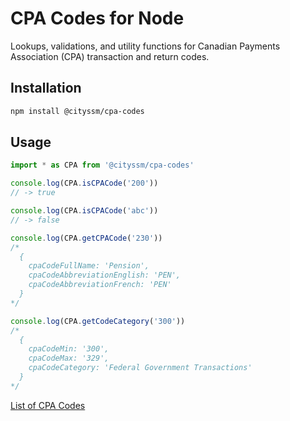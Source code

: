 # CPA Codes for Node

Lookups, validations, and utility functions for Canadian Payments Association (CPA)
transaction and return codes.

## Installation

```sh
npm install @cityssm/cpa-codes
```

## Usage

```javascript
import * as CPA from '@cityssm/cpa-codes'

console.log(CPA.isCPACode('200'))
// -> true

console.log(CPA.isCPACode('abc'))
// -> false

console.log(CPA.getCPACode('230'))
/*
  {
    cpaCodeFullName: 'Pension',
    cpaCodeAbbreviationEnglish: 'PEN',
    cpaCodeAbbreviationFrench: 'PEN'
  }
*/

console.log(CPA.getCodeCategory('300'))
/*
  { 
    cpaCodeMin: '300',
    cpaCodeMax: '329',
    cpaCodeCategory: 'Federal Government Transactions'
  }
*/
```

[List of CPA Codes](https://www.payments.ca/sites/default/files/standard007eng.pdf)
